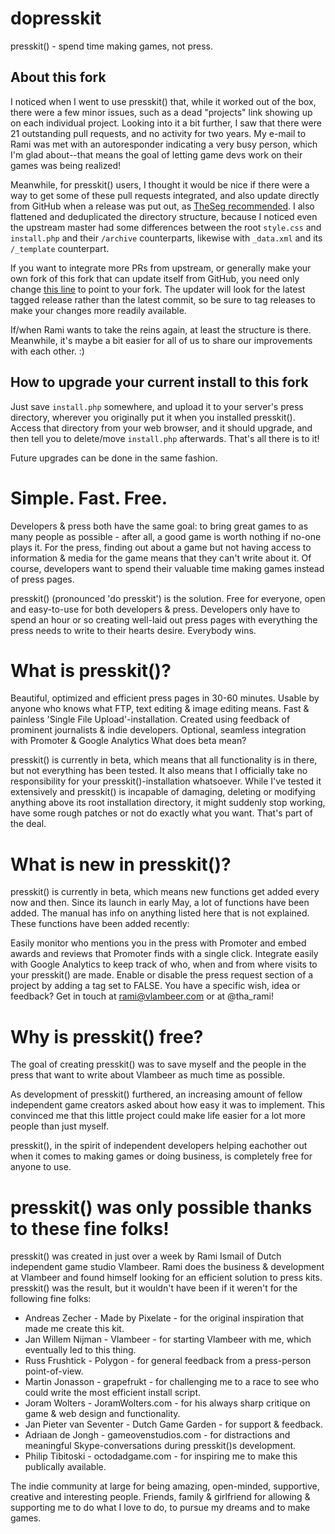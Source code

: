 dopresskit
==========

presskit() - spend time making games, not press.


About this fork
---------------
I noticed when I went to use presskit() that, while it worked out of the box, there were a few minor issues, such as a dead "projects" link showing up on each individual project.  Looking into it a bit further, I saw that there were 21 outstanding pull requests, and no activity for two years.  My e-mail to Rami was met with an autoresponder indicating a very busy person, which I'm glad about--that means the goal of letting game devs work on their games was being realized!

Meanwhile, for presskit() users, I thought it would be nice if there were a way to get some of these pull requests integrated, and also update directly from GitHub when a release was put out, as [TheSeg recommended](https://github.com/ramiismail/dopresskit/issues/5#issuecomment-72758047).  I also flattened and deduplicated the directory structure, because I noticed even the upstream master had some differences between the root `style.css` and `install.php` and their `/archive` counterparts, likewise with `_data.xml` and its `/_template` counterpart.

If you want to integrate more PRs from upstream, or generally make your own fork of this fork that can update itself from GitHub, you need only change [this line](https://github.com/codingthat/dopresskit/blob/master/install.php#L13) to point to your fork.  The updater will look for the latest tagged release rather than the latest commit, so be sure to tag releases to make your changes more readily available.

If/when Rami wants to take the reins again, at least the structure is there.  Meanwhile, it's maybe a bit easier for all of us to share our improvements with each other.  :)


How to upgrade your current install to this fork
------------------------------------------------
Just save `install.php` somewhere, and upload it to your server's press directory, wherever you originally put it when you installed presskit().  Access that directory from your web browser, and it should upgrade, and then tell you to delete/move `install.php` afterwards.  That's all there is to it!

Future upgrades can be done in the same fashion.


Simple. Fast. Free.
==========
Developers & press both have the same goal: to bring great games to as many people as possible - after all, a good game is worth nothing if no-one plays it. For the press, finding out about a game but not having access to information & media for the game means that they can't write about it. Of course, developers want to spend their valuable time making games instead of press pages.

presskit() (pronounced 'do presskit') is the solution. Free for everyone, open and easy-to-use for both developers & press. Developers only have to spend an hour or so creating well-laid out press pages with everything the press needs to write to their hearts desire. Everybody wins.


What is presskit()?
==========
Beautiful, optimized and efficient press pages in 30-60 minutes.
Usable by anyone who knows what FTP, text editing & image editing means.
Fast & painless 'Single File Upload'-installation.
Created using feedback of prominent journalists & indie developers.
Optional, seamless integration with Promoter & Google Analytics
What does beta mean?

presskit() is currently in beta, which means that all functionality is in there, but not everything has been tested. It also means that I officially take no responsibility for your presskit()-installation whatsoever. While I've tested it extensively and presskit() is incapable of damaging, deleting or modifying anything above its root installation directory, it might suddenly stop working, have some rough patches or not do exactly what you want. That's part of the deal.


What is new in presskit()?
==========
presskit() is currently in beta, which means new functions get added every now and then. Since its launch in early May, a lot of functions have been added. The manual has info on anything listed here that is not explained. These functions have been added recently:

Easily monitor who mentions you in the press with Promoter and embed awards and reviews that Promoter finds with a single click.
Integrate easily with Google Analytics to keep track of who, when and from where visits to your presskit() are made.
Enable or disable the press request section of a project by adding a <can-request-press-copy> tag set to FALSE.
You have a specific wish, idea or feedback? Get in touch at rami@vlambeer.com or at @tha_rami!


Why is presskit() free?
==========
The goal of creating presskit() was to save myself and the people in the press that want to write about Vlambeer as much time as possible.

As development of presskit() furthered, an increasing amount of fellow independent game creators asked about how easy it was to implement. This convinced me that this little project could make life easier for a lot more people than just myself.

presskit(), in the spirit of independent developers helping eachother out when it comes to making games or doing business, is completely free for anyone to use.


presskit() was only possible thanks to these fine folks!
==========

presskit() was created in just over a week by Rami Ismail of Dutch independent game studio Vlambeer. Rami does the business & development at Vlambeer and found himself looking for an efficient solution to press kits. presskit() was the result, but it wouldn't have been if it weren't for the following fine folks:

* Andreas Zecher - Made by Pixelate - for the original inspiration that made me create this kit.
* Jan Willem Nijman - Vlambeer - for starting Vlambeer with me, which eventually led to this thing.
* Russ Frushtick - Polygon - for general feedback from a press-person point-of-view.
* Martin Jonasson - grapefrukt - for challenging me to a race to see who could write the most efficient install script.
* Joram Wolters - JoramWolters.com - for his always sharp critique on game & web design and functionality.
* Jan Pieter van Seventer - Dutch Game Garden - for support & feedback.
* Adriaan de Jongh - gameovenstudios.com - for distractions and meaningful Skype-conversations during presskit()s development.
* Philip Tibitoski - octodadgame.com - for inspiring me to make this publically available.

The indie community at large for being amazing, open-minded, supportive, creative and interesting people.
Friends, family & girlfriend for allowing & supporting me to do what I love to do, to pursue my dreams and to make games.
